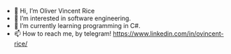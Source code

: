 - 👋 Hi, I’m Oliver Vincent Rice
- 👀 I’m interested in software engineering.
- 🌱 I’m currently learning programming in C#.
- 📫 How to reach me, by telegram! https://www.linkedin.com/in/ovincent-rice/

<!---
olivervr3/olivervr3 is a ✨ special ✨ repository because its `README.md` (this file) appears on your GitHub profile.
You can click the Preview link to take a look at your changes.
--->
